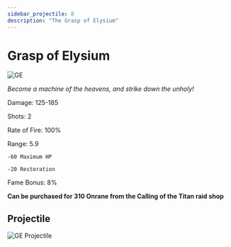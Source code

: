 ```yaml
---
sidebar_projectile: 8
description: "The Grasp of Elysium"
---
```


# Grasp of Elysium

![GE](https://vwiki.valorserver.com/api/item/picture/grasp%20of%20elysium)

<i>Become a machine of the heavens, and strike down the unholy!</i>

Damage: 125-185

Shots: 2

Rate of Fire: 100%

Range: 5.9

    -60 Maximum HP
    
    -20 Restoration
    
Fame Bonus: 8%

**Can be purchased for 310 Onrane from the Calling of the Titan raid shop**

## Projectile

![GE Projectile](https://cdn.discordapp.com/attachments/953134990428868629/981721176818737192/elysium.gif)
